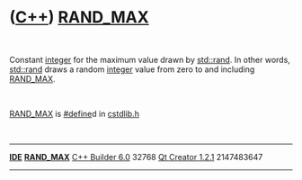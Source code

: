 



 

 

 

 

 

([C++](Cpp.md)) [RAND\_MAX](CppRAND_MAX.md)
=============================================

 

Constant [integer](CppInt.md) for the maximum value drawn by
[std::rand](CppRand.md). In other words, [std::rand](CppRand.md) draws
a random [integer](CppInt.md) value from zero to and including
[RAND\_MAX](CppRAND_MAX.md).

 

[RAND\_MAX](CppRAND_MAX.md) is [\#define](CppDefine.md)d in
[cstdlib.h](CppCstdlibH.md)

 

  -------------------------------------- ----------------------------------
  **[IDE](CppIde.md)**                  **[RAND\_MAX](CppRAND_MAX.md)**
  [C++ Builder 6.0](CppBuilder.md)      32768
  [Qt Creator 1.2.1](CppQtCreator.md)   2147483647
  -------------------------------------- ----------------------------------

 

 

 

 

 





 



